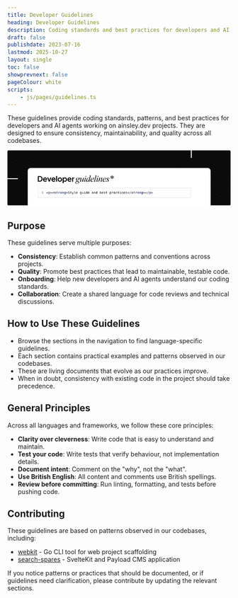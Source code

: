 ```yaml
---
title: Developer Guidelines
heading: Developer Guidelines
description: Coding standards and best practices for developers and AI agents
draft: false
publishdate: 2023-07-16
lastmod: 2025-10-27
layout: single
toc: false
showprevnext: false
pageColour: white
scripts:
    - js/pages/guidelines.ts
---
```


These guidelines provide coding standards, patterns, and best practices for developers and AI agents working on ainsley.dev projects. They are designed to ensure consistency, maintainability, and quality across all codebases.

![Dashboard Wireframe](guidelines.jpg)

## Purpose

These guidelines serve multiple purposes:

- **Consistency**: Establish common patterns and conventions across projects.
- **Quality**: Promote best practices that lead to maintainable, testable code.
- **Onboarding**: Help new developers and AI agents understand our coding standards.
- **Collaboration**: Create a shared language for code reviews and technical discussions.

## How to Use These Guidelines

- Browse the sections in the navigation to find language-specific guidelines.
- Each section contains practical examples and patterns observed in our codebases.
- These are living documents that evolve as our practices improve.
- When in doubt, consistency with existing code in the project should take precedence.

## General Principles

Across all languages and frameworks, we follow these core principles:

- **Clarity over cleverness**: Write code that is easy to understand and maintain.
- **Test your code**: Write tests that verify behaviour, not implementation details.
- **Document intent**: Comment on the "why", not the "what".
- **Use British English**: All content and comments use British spellings.
- **Review before committing**: Run linting, formatting, and tests before pushing code.

## Contributing

These guidelines are based on patterns observed in our codebases, including:

- [webkit](https://github.com/ainsleydev/webkit) - Go CLI tool for web project scaffolding
- [search-spares](https://github.com/ainsleydev/search-spares) - SvelteKit and Payload CMS application

If you notice patterns or practices that should be documented, or if guidelines need clarification, please contribute by updating the relevant sections.
